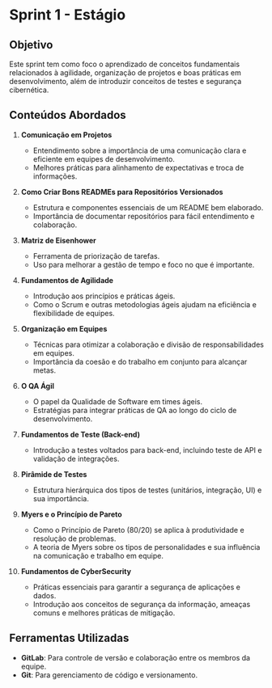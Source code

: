 # Sprint 1 - Estágio

## Objetivo

Este sprint tem como foco o aprendizado de conceitos fundamentais relacionados à agilidade, organização de projetos e boas práticas em desenvolvimento, além de introduzir conceitos de testes e segurança cibernética.

## Conteúdos Abordados

1. **Comunicação em Projetos**
   - Entendimento sobre a importância de uma comunicação clara e eficiente em equipes de desenvolvimento.
   - Melhores práticas para alinhamento de expectativas e troca de informações.

2. **Como Criar Bons READMEs para Repositórios Versionados**
   - Estrutura e componentes essenciais de um README bem elaborado.
   - Importância de documentar repositórios para fácil entendimento e colaboração.

3. **Matriz de Eisenhower**
   - Ferramenta de priorização de tarefas.
   - Uso para melhorar a gestão de tempo e foco no que é importante.

4. **Fundamentos de Agilidade**
   - Introdução aos princípios e práticas ágeis.
   - Como o Scrum e outras metodologias ágeis ajudam na eficiência e flexibilidade de equipes.

5. **Organização em Equipes**
   - Técnicas para otimizar a colaboração e divisão de responsabilidades em equipes.
   - Importância da coesão e do trabalho em conjunto para alcançar metas.

6. **O QA Ágil**
   - O papel da Qualidade de Software em times ágeis.
   - Estratégias para integrar práticas de QA ao longo do ciclo de desenvolvimento.

7. **Fundamentos de Teste (Back-end)**
   - Introdução a testes voltados para back-end, incluindo teste de API e validação de integrações.

8. **Pirâmide de Testes**
   - Estrutura hierárquica dos tipos de testes (unitários, integração, UI) e sua importância.

9. **Myers e o Princípio de Pareto**
   - Como o Princípio de Pareto (80/20) se aplica à produtividade e resolução de problemas.
   - A teoria de Myers sobre os tipos de personalidades e sua influência na comunicação e trabalho em equipe.

10. **Fundamentos de CyberSecurity**
    - Práticas essenciais para garantir a segurança de aplicações e dados.
    - Introdução aos conceitos de segurança da informação, ameaças comuns e melhores práticas de mitigação.

## Ferramentas Utilizadas
- **GitLab**: Para controle de versão e colaboração entre os membros da equipe.
- **Git**: Para gerenciamento de código e versionamento.
